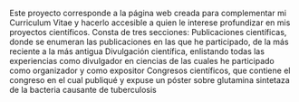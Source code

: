 Este proyecto corresponde a la página web creada para complementar mi Curriculum Vitae y hacerlo accesible a quien le interese profundizar en mis proyectos científicos.
Consta de tres secciones:
  Publicaciones científicas, donde se enumeran las publicaciones en las que he participado, de la más reciente a la más antigua
  Divulgación científica, enlistando todas las experiencias como divulgador en ciencias de las cuales he participado como organizador y como expositor
  Congresos científicos, que contiene el congreso en el cual publiqué y expuse un póster sobre glutamina sintetaza de la bacteria causante de tuberculosis
